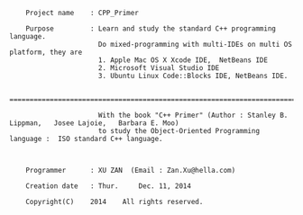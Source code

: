         
        
        Project name    : CPP_Primer
        
        Purpose         : Learn and study the standard C++ programming language.
                          Do mixed-programming with multi-IDEs on multi OS platform, they are 
                          1. Apple Mac OS X Xcode IDE,  NetBeans IDE
                          2. Microsoft Visual Studio IDE
                          3. Ubuntu Linux Code::Blocks IDE, NetBeans IDE.
                          
                          =================================================================================================
                          
                          With the book "C++ Primer" (Author : Stanley B. Lippman,   Josee Lajoie,   Barbara E. Moo) 
                          to study the Object-Oriented Programming language :  ISO standard C++ language.
                          
                          
        
        Programmer      : XU ZAN  (Email : Zan.Xu@hella.com)
        
        Creation date   : Thur.     Dec. 11, 2014
        
        Copyright(C)    2014    All rights reserved.
        